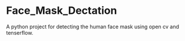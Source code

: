 # Face_Mask_Dectation
A python project for detecting the human face mask using open cv and tenserflow.
